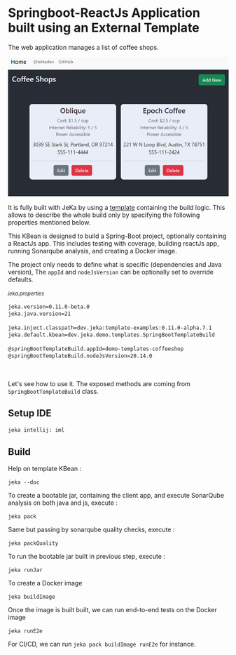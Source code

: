 # Springboot-ReactJs Application built using an External Template

The web application manages a list of coffee shops.

![img.png](screenshot.png)

It is fully built with JeKa by using a [template](https://github.com/jeka-dev/demo-build-templates/blob/master/jeka-src/dev/jeka/demo/templates/SpringBootTemplateBuild.java)
containing the build logic.
This allows to describe the whole build only by specifying the following properties mentioned below.

This KBean is designed to build a Spring-Boot project, optionally containing a ReactJs app.
This includes testing with coverage, building reactJs app, running Sonarqube analysis, and creating a Docker image.

The project only needs to define what is specific (dependencies and Java version),
The `appId` and `nodeJsVersion` can be optionally set to override defaults.

<small>*jeka.properties*</small>
``` 
jeka.version=0.11.0-beta.0
jeka.java.version=21

jeka.inject.classpath=dev.jeka:template-examples:0.11.0-alpha.7.1
jeka.default.kbean=dev.jeka.demo.templates.SpringBootTemplateBuild

@springBootTemplateBuild.appId=demo-templates-coffeeshop
@springBootTemplateBuild.nodeJsVersion=20.14.0
```

<br/><br/>
Let's see how to use it. The exposed methods are coming from `SpringBootTemplateBuild` class.

## Setup IDE
 
```shell
jeka intellij: iml
```

## Build

Help on template KBean :
```shell
jeka --doc
```

To create a bootable jar, containing the client app, and execute SonarQube analysis on both java and js, execute :
```shell
jeka pack
```

Same but passing by sonarqube quality checks, execute :
```shell
jeka packQuality
```

To run the bootable jar built in previous step, execute :
```shell
jeka runJar
```

To create a Docker image
```shell
jeka buildImage
```

Once the image is built built, we can run end-to-end tests on the Docker image
```shell
jeka runE2e
```

For CI/CD, we can run `jeka pack buildImage runE2e` for instance.
